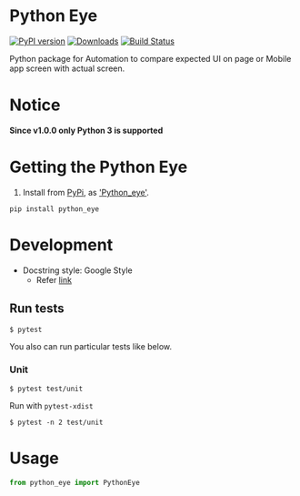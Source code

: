Python Eye
====================

[![PyPI version](https://badge.fury.io/py/Appium-Python-Client.svg)](https://badge.fury.io/py/Appium-Python-Client)
[![Downloads](https://pepy.tech/badge/appium-python-client)](https://pepy.tech/project/appium-python-client)
[![Build Status](https://travis-ci.org/appium/python-client.svg?branch=master)](https://travis-ci.org/appium/python-client)

Python package for Automation to compare expected UI on page or Mobile app screen with actual screen.

# Notice

**Since v1.0.0 only Python 3 is supported**

# Getting the Python Eye

1. Install from [PyPi](https://pypi.org), as
['Python_eye'](https://pypi.org/project/Python_Eye/).

```shell
pip install python_eye
```


# Development

- Docstring style: Google Style
    - Refer [link](https://sphinxcontrib-napoleon.readthedocs.io/en/latest/example_google.html)




## Run tests


```
$ pytest
```

You also can run particular tests like below.

### Unit

```
$ pytest test/unit
```

Run with `pytest-xdist`

```
$ pytest -n 2 test/unit
```

# Usage

```python
from python_eye import PythonEye
```
